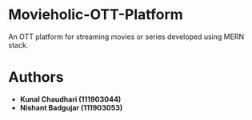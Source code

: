 # Movieholic-OTT-Platform

An OTT platform for streaming movies or series developed using MERN stack.

# Authors

* **Kunal Chaudhari (111903044)** 
* **Nishant Badgujar (111903053)**

